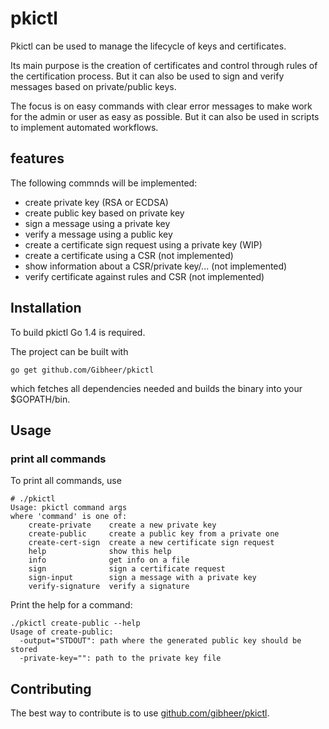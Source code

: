 pkictl
======

Pkictl can be used to manage the lifecycle of keys and certificates.

Its main purpose is the creation of certificates and control through rules of the
certification process. But it can also be used to sign and verify messages based
on private/public keys.

The focus is on easy commands with clear error messages to make work for the admin
or user as easy as possible. But it can also be used in scripts to implement
automated workflows.

features
--------

The following commnds will be implemented:

* create private key (RSA or ECDSA)
* create public key based on private key
* sign a message using a private key
* verify a message using a public key
* create a certificate sign request using a private key (WIP)
* create a certificate using a CSR (not implemented)
* show information about a CSR/private key/... (not implemented)
* verify certificate against rules and CSR (not implemented)

Installation
------------

To build pkictl Go 1.4 is required.

The project can be built with

    go get github.com/Gibheer/pkictl

which fetches all dependencies needed and builds the binary into your
$GOPATH/bin.

Usage
-----

### print all commands

To print all commands, use

    # ./pkictl
    Usage: pkictl command args
    where 'command' is one of:
        create-private    create a new private key
        create-public     create a public key from a private one
        create-cert-sign  create a new certificate sign request
        help              show this help
        info              get info on a file
        sign              sign a certificate request
        sign-input        sign a message with a private key
        verify-signature  verify a signature

Print the help for a command:

    ./pkictl create-public --help
    Usage of create-public:
      -output="STDOUT": path where the generated public key should be stored
      -private-key="": path to the private key file

Contributing
------------

The best way to contribute is to use [github.com/gibheer/pkictl](https://github.com/gibheer/pkictl).
